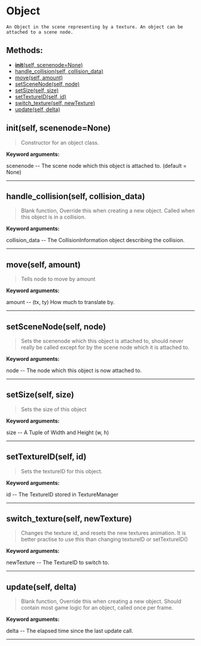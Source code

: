# Object 
 ```
 An Object in the scene representing by a texture. An object can be attached to a scene node. 
```
## Methods: 
* [__init__(self, scenenode=None)](#__init__self-scenenode=None) 
* [handle_collision(self, collision_data)](#handle_collisionself-collision_data) 
* [move(self, amount)](#moveself-amount) 
* [setSceneNode(self, node)](#setSceneNodeself-node) 
* [setSize(self, size)](#setSizeself-size) 
* [setTextureID(self, id)](#setTextureIDself-id) 
* [switch_texture(self, newTexture)](#switch_textureself-newTexture) 
* [update(self, delta)](#updateself-delta) 
## __init__(self, scenenode=None) 

  

 > Constructor for an object class.

 

 **Keyword arguments:**

 scenenode -- The scene node which this object is attached to. (default = None) 

 --- 
## handle_collision(self, collision_data) 

  

 > Blank function, Override this when creating a new object. Called when this object is in a collision.

 

 **Keyword arguments:**

 collision_data -- The CollisionInformation object describing the collision. 

 --- 
## move(self, amount) 

  

 > Tells node to move by amount

 

 **Keyword arguments:**

 amount -- (tx, ty) How much to translate by. 

 --- 
## setSceneNode(self, node) 

  

 > Sets the scenenode which this object is attached to, should never really be called except for by the scene node which it is attached to.

 

 **Keyword arguments:**

 node -- The node which this object is now attached to. 

 --- 
## setSize(self, size) 

  

 > Sets the size of this object

 

 **Keyword arguments:**

 size -- A Tuple of Width and Height (w, h) 

 --- 
## setTextureID(self, id) 

  

 > Sets the textureID for this object.

 

 **Keyword arguments:**

 id -- The TextureID stored in TextureManager 

 --- 
## switch_texture(self, newTexture) 

  

 > Changes the texture id, and resets the new textures animation. It is better practise to use this than changing textureID or setTextureID()

 

 **Keyword arguments:**

 newTexture -- The TextureID to switch to. 

 --- 
## update(self, delta) 

  

 > Blank function, Override this when creating a new object. Should contain most game logic for an object, called once per frame.

 

 **Keyword arguments:**

 delta -- The elapsed time since the last update call. 

 --- 
